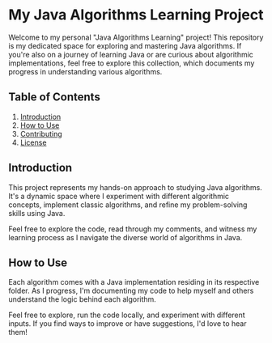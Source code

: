 # My Java Algorithms Learning Project

Welcome to my personal "Java Algorithms Learning" project! This repository is my dedicated space for exploring and mastering Java algorithms. If you're also on a journey of learning Java or are curious about algorithmic implementations, feel free to explore this collection, which documents my progress in understanding various algorithms.

## Table of Contents

1. [Introduction](#introduction)
2. [How to Use](#how-to-use)
3. [Contributing](#contributing)
4. [License](#license)

## Introduction

This project represents my hands-on approach to studying Java algorithms. It's a dynamic space where I experiment with different algorithmic concepts, implement classic algorithms, and refine my problem-solving skills using Java.

Feel free to explore the code, read through my comments, and witness my learning process as I navigate the diverse world of algorithms in Java.

## How to Use

Each algorithm comes with a Java implementation residing in its respective folder. As I progress, I'm documenting my code to help myself and others understand the logic behind each algorithm.

Feel free to explore, run the code locally, and experiment with different inputs. If you find ways to improve or have suggestions, I'd love to hear them!
